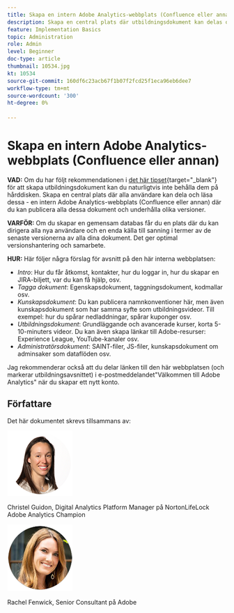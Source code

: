 ```yaml
---
title: Skapa en intern Adobe Analytics-webbplats (Confluence eller annan)
description: Skapa en central plats där utbildningsdokument kan delas och läsas av alla dina användare.
feature: Implementation Basics
topic: Administration
role: Admin
level: Beginner
doc-type: article
thumbnail: 10534.jpg
kt: 10534
source-git-commit: 160df6c23acb67f1b07f2fcd25f1eca96eb6dee7
workflow-type: tm+mt
source-wordcount: '300'
ht-degree: 0%

---
```



# Skapa en intern Adobe Analytics-webbplats (Confluence eller annan)

**VAD:** Om du har följt rekommendationen i [det här tipset](create-basic-videos-and-training.md){target=&quot;_blank&quot;} för att skapa utbildningsdokument kan du naturligtvis inte behålla dem på hårddisken. Skapa en central plats där alla användare kan dela och läsa dessa - en intern Adobe Analytics-webbplats (Confluence eller annan) där du kan publicera alla dessa dokument och underhålla olika versioner.

**VARFÖR:** Om du skapar en gemensam databas får du en plats där du kan dirigera alla nya användare och en enda källa till sanning i termer av de senaste versionerna av alla dina dokument. Det ger optimal versionshantering och samarbete.

**HUR:** Här följer några förslag för avsnitt på den här interna webbplatsen:

* _Intro_: Hur du får åtkomst, kontakter, hur du loggar in, hur du skapar en JIRA-biljett, var du kan få hjälp, osv.
* _Tagga dokument_: Egenskapsdokument, taggningsdokument, kodmallar osv.
* _Kunskapsdokument_: Du kan publicera namnkonventioner här, men även kunskapsdokument som har samma syfte som utbildningsvideor. Till exempel: hur du spårar nedladdningar, spårar kuponger osv.
* _Utbildningsdokument_: Grundläggande och avancerade kurser, korta 5-10-minuters videor. Du kan även skapa länkar till Adobe-resurser: Experience League, YouTube-kanaler osv.
* _Administratörsdokument_: SAINT-filer, JS-filer, kunskapsdokument om adminsaker som dataflöden osv.

Jag rekommenderar också att du delar länken till den här webbplatsen (och markerar utbildningsavsnittet) i e-postmeddelandet&quot;Välkommen till Adobe Analytics&quot; när du skapar ett nytt konto.


## Författare

Det här dokumentet skrevs tillsammans av:

![Christel Guidon](assets/Christel-Headshot-150.png)

Christel Guidon, Digital Analytics Platform Manager på NortonLifeLock Adobe Analytics Champion

![Rachel Fenwick](assets/Rachel-Fenwick-150.png)

Rachel Fenwick, Senior Consultant på Adobe

